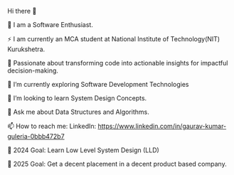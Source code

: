 Hi there 👋

🔭 I am a Software Enthusiast.

⚡ I am currently an MCA student at National Institute of Technology(NIT) Kurukshetra.

🌸 Passionate about transforming code into actionable insights for impactful decision-making.

🌱 I’m currently exploring Software Development Technologies

👯 I’m looking to learn System Design Concepts.

💬 Ask me about Data Structures and Algorithms.

📫 How to reach me: LinkedIn: https://www.linkedin.com/in/gaurav-kumar-guleria-0bbb472b7

🥅 2024 Goal: Learn Low Level System Design (LLD)

🥅 2025 Goal: Get a decent placement in a decent product based company.

